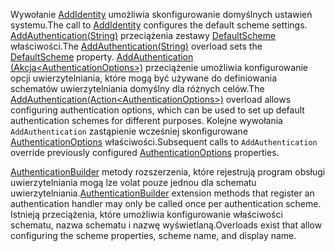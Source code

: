 <span data-ttu-id="660e7-101">Wywołanie [AddIdentity](/dotnet/api/microsoft.extensions.dependencyinjection.identityservicecollectionextensions.addidentity) umożliwia skonfigurowanie domyślnych ustawień systemu.</span><span class="sxs-lookup"><span data-stu-id="660e7-101">The call to [AddIdentity](/dotnet/api/microsoft.extensions.dependencyinjection.identityservicecollectionextensions.addidentity) configures the default scheme settings.</span></span> <span data-ttu-id="660e7-102">[AddAuthentication(String)](/dotnet/api/microsoft.extensions.dependencyinjection.authenticationservicecollectionextensions.addauthentication#Microsoft_Extensions_DependencyInjection_AuthenticationServiceCollectionExtensions_AddAuthentication_Microsoft_Extensions_DependencyInjection_IServiceCollection_System_String_) przeciążenia zestawy [DefaultScheme](/dotnet/api/microsoft.aspnetcore.authentication.authenticationoptions.defaultscheme) właściwości.</span><span class="sxs-lookup"><span data-stu-id="660e7-102">The [AddAuthentication(String)](/dotnet/api/microsoft.extensions.dependencyinjection.authenticationservicecollectionextensions.addauthentication#Microsoft_Extensions_DependencyInjection_AuthenticationServiceCollectionExtensions_AddAuthentication_Microsoft_Extensions_DependencyInjection_IServiceCollection_System_String_) overload sets the [DefaultScheme](/dotnet/api/microsoft.aspnetcore.authentication.authenticationoptions.defaultscheme) property.</span></span> <span data-ttu-id="660e7-103">[AddAuthentication (Akcja&lt;AuthenticationOptions&gt;)](/dotnet/api/microsoft.extensions.dependencyinjection.authenticationservicecollectionextensions.addauthentication#Microsoft_Extensions_DependencyInjection_AuthenticationServiceCollectionExtensions_AddAuthentication_Microsoft_Extensions_DependencyInjection_IServiceCollection_System_Action_Microsoft_AspNetCore_Authentication_AuthenticationOptions__) przeciążenie umożliwia konfigurowanie opcji uwierzytelniania, które mogą być używane do definiowania schematów uwierzytelniania domyślny dla różnych celów.</span><span class="sxs-lookup"><span data-stu-id="660e7-103">The [AddAuthentication(Action&lt;AuthenticationOptions&gt;)](/dotnet/api/microsoft.extensions.dependencyinjection.authenticationservicecollectionextensions.addauthentication#Microsoft_Extensions_DependencyInjection_AuthenticationServiceCollectionExtensions_AddAuthentication_Microsoft_Extensions_DependencyInjection_IServiceCollection_System_Action_Microsoft_AspNetCore_Authentication_AuthenticationOptions__) overload allows configuring authentication options, which can be used to set up default authentication schemes for different purposes.</span></span> <span data-ttu-id="660e7-104">Kolejne wywołania `AddAuthentication` zastąpienie wcześniej skonfigurowane [AuthenticationOptions](/dotnet/api/microsoft.aspnetcore.builder.authenticationoptions) właściwości.</span><span class="sxs-lookup"><span data-stu-id="660e7-104">Subsequent calls to `AddAuthentication` override previously configured [AuthenticationOptions](/dotnet/api/microsoft.aspnetcore.builder.authenticationoptions) properties.</span></span>

<span data-ttu-id="660e7-105">[AuthenticationBuilder](/dotnet/api/microsoft.aspnetcore.authentication.authenticationbuilder) metody rozszerzenia, które rejestrują program obsługi uwierzytelniania mogą lze volat pouze jednou dla schematu uwierzytelniania.</span><span class="sxs-lookup"><span data-stu-id="660e7-105">[AuthenticationBuilder](/dotnet/api/microsoft.aspnetcore.authentication.authenticationbuilder) extension methods that register an authentication handler may only be called once per authentication scheme.</span></span> <span data-ttu-id="660e7-106">Istnieją przeciążenia, które umożliwia konfigurowanie właściwości schematu, nazwa schematu i nazwę wyświetlaną.</span><span class="sxs-lookup"><span data-stu-id="660e7-106">Overloads exist that allow configuring the scheme properties, scheme name, and display name.</span></span>
